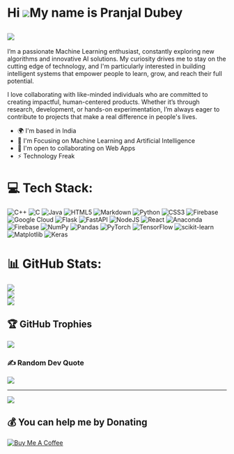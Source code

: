 Hi ![](https://user-images.githubusercontent.com/18350557/176309783-0785949b-9127-417c-8b55-ab5a4333674e.gif)My name is Pranjal Dubey
=====================================================================================================================================

![](https://media.giphy.com/media/CuuSHzuc0O166MRfjt/giphy.gif?cid=790b7611qx5autrpi0jfl4vqjxveblfqtlehofr1k3pww7gy&ep=v1_gifs_search&rid=giphy.gif&ct=g)
------------------------
I’m a passionate Machine Learning enthusiast, constantly exploring new algorithms and innovative AI solutions. My curiosity drives me to stay on the cutting edge of technology, and I'm particularly interested in building intelligent systems that empower people to learn, grow, and reach their full potential.

<t>I love collaborating with like-minded individuals who are committed to creating impactful, human-centered products. Whether it’s through research, development, or hands-on experimentation, I’m always eager to contribute to projects that make a real difference in people's lives.

* 🌍  I'm based in India
* 💖  I'm Focusing on Machine Learning and Artificial Intelligence
* 🤝  I'm open to collaborating on Web Apps
* ⚡ Technology Freak

# 💻 Tech Stack:
![C++](https://img.shields.io/badge/c++-%2300599C.svg?style=flat&logo=c%2B%2B&logoColor=white) ![C](https://img.shields.io/badge/c-%2300599C.svg?style=flat&logo=c&logoColor=white) ![Java](https://img.shields.io/badge/java-%23ED8B00.svg?style=flat&logo=openjdk&logoColor=white) ![HTML5](https://img.shields.io/badge/html5-%23E34F26.svg?style=flat&logo=html5&logoColor=white) ![Markdown](https://img.shields.io/badge/markdown-%23000000.svg?style=flat&logo=markdown&logoColor=white) ![Python](https://img.shields.io/badge/python-3670A0?style=flat&logo=python&logoColor=ffdd54) ![CSS3](https://img.shields.io/badge/css3-%231572B6.svg?style=flat&logo=css3&logoColor=white) ![Firebase](https://img.shields.io/badge/firebase-%23039BE5.svg?style=flat&logo=firebase) ![Google Cloud](https://img.shields.io/badge/GoogleCloud-%234285F4.svg?style=flat&logo=google-cloud&logoColor=white) ![Flask](https://img.shields.io/badge/flask-%23000.svg?style=flat&logo=flask&logoColor=white) ![FastAPI](https://img.shields.io/badge/FastAPI-005571?style=flat&logo=fastapi) ![NodeJS](https://img.shields.io/badge/node.js-6DA55F?style=flat&logo=node.js&logoColor=white) ![React](https://img.shields.io/badge/react-%2320232a.svg?style=flat&logo=react&logoColor=%2361DAFB) ![Anaconda](https://img.shields.io/badge/Anaconda-%2344A833.svg?style=flat&logo=anaconda&logoColor=white) ![Firebase](https://img.shields.io/badge/firebase-a08021?style=flat&logo=firebase&logoColor=ffcd34) ![NumPy](https://img.shields.io/badge/numpy-%23013243.svg?style=flat&logo=numpy&logoColor=white) ![Pandas](https://img.shields.io/badge/pandas-%23150458.svg?style=flat&logo=pandas&logoColor=white) ![PyTorch](https://img.shields.io/badge/PyTorch-%23EE4C2C.svg?style=flat&logo=PyTorch&logoColor=white) ![TensorFlow](https://img.shields.io/badge/TensorFlow-%23FF6F00.svg?style=flat&logo=TensorFlow&logoColor=white) ![scikit-learn](https://img.shields.io/badge/scikit--learn-%23F7931E.svg?style=flat&logo=scikit-learn&logoColor=white) ![Matplotlib](https://img.shields.io/badge/Matplotlib-%23ffffff.svg?style=flat&logo=Matplotlib&logoColor=black) ![Keras](https://img.shields.io/badge/Keras-%23D00000.svg?style=flat&logo=Keras&logoColor=white)
# 📊 GitHub Stats:
![](https://github-readme-stats.vercel.app/api?username=pranjaldby&theme=dark&hide_border=false&include_all_commits=true&count_private=true)<br/>
![](https://nirzak-streak-stats.vercel.app/?user=pranjaldby&theme=dark&hide_border=false)<br/>
![](https://github-readme-stats.vercel.app/api/top-langs/?username=pranjaldby&theme=dark&hide_border=false&include_all_commits=true&count_private=true&layout=compact)

## 🏆 GitHub Trophies
![](https://github-profile-trophy.vercel.app/?username=pranjaldby&theme=radical&no-frame=false&no-bg=true&margin-w=4)

### ✍️ Random Dev Quote
![](https://quotes-github-readme.vercel.app/api?type=vetical&theme=radical)

---
[![](https://visitcount.itsvg.in/api?id=pranjaldby&icon=0&color=0)](https://visitcount.itsvg.in)

  ## 💰 You can help me by Donating
  [![Buy Me A Coffee](https://cdn.buymeacoffee.com/buttons/v2/default-yellow.png)](https://www.buymeacoffee.com/pranjaldby11)
 

